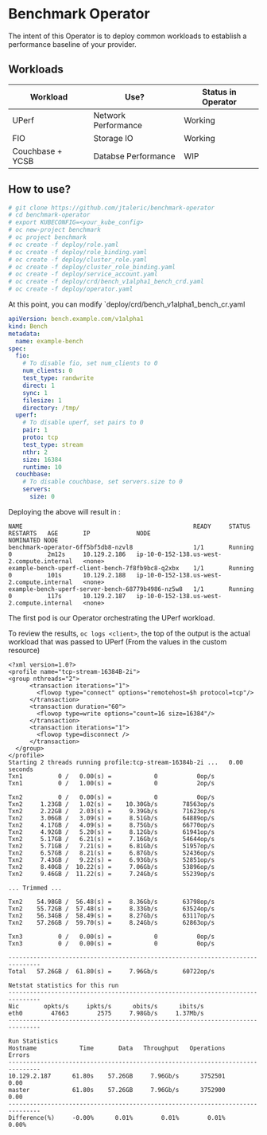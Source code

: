 # Benchmark Operator

The intent of this Operator is to deploy common workloads to establish
a performance baseline of your provider.

## Workloads
| Workload | Use?                | Status in Operator |
| -------- | --------------------| ------------------ |
| UPerf                | Network Performance | Working            |
| FIO                  | Storage IO          | Working            |
| Couchbase + YCSB     | Databse Performance | WIP            |


## How to use?
```bash
# git clone https://github.com/jtaleric/benchmark-operator
# cd benchmark-operator
# export KUBECONFIG=<your_kube_config>
# oc new-project benchmark
# oc project benchmark
# oc create -f deploy/role.yaml
# oc create -f deploy/role_binding.yaml
# oc create -f deploy/cluster_role.yaml
# oc create -f deploy/cluster_role_binding.yaml
# oc create -f deploy/service_account.yaml
# oc create -f deploy/crd/bench_v1alpha1_bench_crd.yaml
# oc create -f deploy/operator.yaml
```

At this point, you can modify `deploy/crd/bench_v1alpha1_bench_cr.yaml

```yaml
apiVersion: bench.example.com/v1alpha1
kind: Bench
metadata:
  name: example-bench
spec:
  fio:
    # To disable fio, set num_clients to 0
    num_clients: 0
    test_type: randwrite
    direct: 1
    sync: 1
    filesize: 1
    directory: /tmp/
  uperf: 
    # To disable uperf, set pairs to 0
    pair: 1
    proto: tcp
    test_type: stream
    nthr: 2
    size: 16384
    runtime: 10
  couchbase: 
    # To disable couchbase, set servers.size to 0
    servers:
      size: 0
```

Deploying the above will result in :
```
NAME                                                READY     STATUS    RESTARTS   AGE       IP             NODE                                         NOMINATED NODE
benchmark-operator-6ff5bf5db8-nzvl8                 1/1       Running   0          2m12s     10.129.2.186   ip-10-0-152-138.us-west-2.compute.internal   <none>
example-bench-uperf-client-bench-7f8fb9bc8-q2xbx    1/1       Running   0          101s      10.129.2.188   ip-10-0-152-138.us-west-2.compute.internal   <none>
example-bench-uperf-server-bench-68779b4986-nz5w8   1/1       Running   0          117s      10.129.2.187   ip-10-0-152-138.us-west-2.compute.internal   <none>
```

The first pod is our Operator orchestrating the UPerf workload.

To review the results, `oc logs <client>`, the top of the output is
the actual workload that was passed to UPerf (From the values in the custom resource)

```
<?xml version=1.0?>
<profile name="tcp-stream-16384B-2i">
<group nthreads="2">
      <transaction iterations="1">
        <flowop type="connect" options="remotehost=$h protocol=tcp"/>
      </transaction>
      <transaction duration="60">
        <flowop type=write options="count=16 size=16384"/>
      </transaction>
      <transaction iterations="1">
        <flowop type=disconnect />
      </transaction>
  </group>
</profile>
Starting 2 threads running profile:tcp-stream-16384b-2i ...   0.00 seconds
Txn1          0 /   0.00(s) =            0           0op/s
Txn1          0 /   1.00(s) =            0           2op/s

Txn2          0 /   0.00(s) =            0           0op/s
Txn2     1.23GB /   1.02(s) =    10.30Gb/s       78563op/s
Txn2     2.22GB /   2.03(s) =     9.39Gb/s       71623op/s
Txn2     3.06GB /   3.09(s) =     8.51Gb/s       64889op/s
Txn2     4.17GB /   4.09(s) =     8.75Gb/s       66770op/s
Txn2     4.92GB /   5.20(s) =     8.12Gb/s       61941op/s
Txn2     5.17GB /   6.21(s) =     7.16Gb/s       54644op/s
Txn2     5.71GB /   7.21(s) =     6.81Gb/s       51957op/s
Txn2     6.57GB /   8.21(s) =     6.87Gb/s       52436op/s
Txn2     7.43GB /   9.22(s) =     6.93Gb/s       52851op/s
Txn2     8.40GB /  10.22(s) =     7.06Gb/s       53896op/s
Txn2     9.46GB /  11.22(s) =     7.24Gb/s       55239op/s

... Trimmed ...

Txn2    54.98GB /  56.48(s) =     8.36Gb/s       63798op/s
Txn2    55.72GB /  57.48(s) =     8.33Gb/s       63524op/s
Txn2    56.34GB /  58.49(s) =     8.27Gb/s       63117op/s
Txn2    57.26GB /  59.70(s) =     8.24Gb/s       62863op/s

Txn3          0 /   0.00(s) =            0           0op/s
Txn3          0 /   0.00(s) =            0           0op/s

-------------------------------------------------------------------------------
Total   57.26GB /  61.80(s) =     7.96Gb/s       60722op/s

Netstat statistics for this run
-------------------------------------------------------------------------------
Nic       opkts/s     ipkts/s      obits/s      ibits/s
eth0        47663        2575     7.98Gb/s     1.37Mb/s
-------------------------------------------------------------------------------

Run Statistics
Hostname            Time       Data   Throughput   Operations      Errors
-------------------------------------------------------------------------------
10.129.2.187      61.80s    57.26GB     7.96Gb/s      3752501        0.00
master            61.80s    57.26GB     7.96Gb/s      3752900        0.00
-------------------------------------------------------------------------------
Difference(%)     -0.00%      0.01%        0.01%        0.01%       0.00%
```
